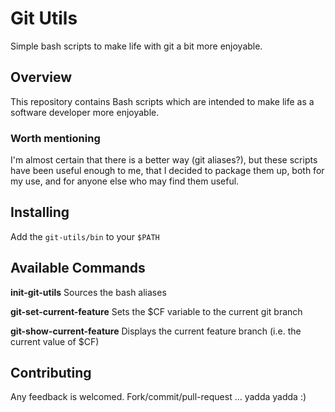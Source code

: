 # Git Utils

Simple bash scripts to make life with git a bit more enjoyable.

## Overview

This repository contains Bash scripts which are intended to make life as a software developer more enjoyable.  

### Worth mentioning

I'm almost certain that there is a better way (git aliases?), but these scripts have been useful enough to me, that I decided to package them up, both for my use, and for anyone else who may find them useful.

## Installing

Add the `git-utils/bin` to your `$PATH`

## Available Commands

**init-git-utils** 
Sources the bash aliases

**git-set-current-feature** 
Sets the $CF variable to the current git branch

**git-show-current-feature** 
Displays the current feature branch (i.e. the current value of $CF)

## Contributing

Any feedback is welcomed.  Fork/commit/pull-request ... yadda yadda :)
